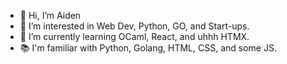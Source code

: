 - 👋 Hi, I’m Aiden
- 👀 I’m interested in Web Dev, Python, GO, and Start-ups.
- 🌱 I’m currently learning OCaml, React, and uhhh HTMX.
- 📚 I'm familiar with Python, Golang, HTML, CSS, and some JS.

<!---
aidngonz/aidngonz is a ✨ special ✨ repository because its `README.md` (this file) appears on your GitHub profile.
You can click the Preview link to take a look at your changes.
--->
